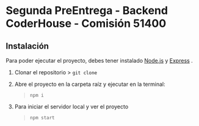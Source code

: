 # Segunda PreEntrega - Backend CoderHouse - Comisión 51400

## Instalación

Para poder ejecutar el proyecto, debes tener instalado [Node.js](https://nodejs.org/) y [Express](https://expressjs.com/es/) .

1. Clonar el repositorio  > `git clone `

2. Abre el proyecto en la carpeta raíz y ejecutar en la terminal:

   > `npm i`

3. Para iniciar el servidor local y ver el proyecto
   > `npm start`
